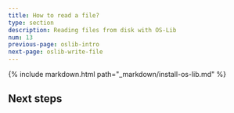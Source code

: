 ```yaml
---
title: How to read a file?
type: section
description: Reading files from disk with OS-Lib
num: 13
previous-page: oslib-intro
next-page: oslib-write-file
---
```


{% include markdown.html path="_markdown/install-os-lib.md" %}

## Next steps
